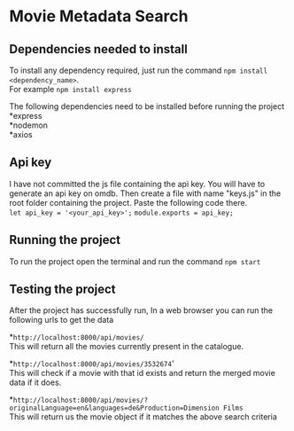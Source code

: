 # Movie Metadata Search

## Dependencies needed to install

To install any dependency required, just run the command `npm install <dependency_name>`.\
For example `npm install express`

The following dependencies need to be installed before running the project\
*express\
*nodemon\
*axios

## Api key

I have not committed the js file containing the api key. You will have to generate an api key on omdb. Then create a file with name "keys.js" in the root folder containing the project. Paste the following code there.\
`let api_key = '<your_api_key>';`
`module.exports = api_key;`

## Running the project

To run the project open the terminal and run the command `npm start`

## Testing the project

After the project has successfully run, In a web browser you can run the following urls to get the data

*`http://localhost:8000/api/movies/`\
  This will return all the movies currently present in the catalogue.

*`http://localhost:8000/api/movies/3532674`'\
  This will check if a movie with that id exists and return the merged movie data if it does.

*`http://localhost:8000/api/movies/?originalLanguage=en&languages=de&Production=Dimension Films`\
This will return us the movie object if it matches the above search criteria 
